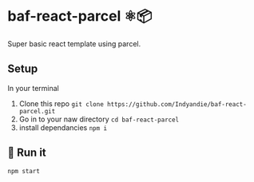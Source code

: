 # baf-react-parcel ⚛️📦
Super basic react template using parcel.

## Setup
In your terminal

1. Clone this repo `git clone https://github.com/Indyandie/baf-react-parcel.git`
1. Go in to your naw directory `cd baf-react-parcel`
1. install dependancies `npm i`


## 🚀 Run it
`npm start`
